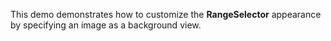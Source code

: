 This demo demonstrates how to&nbsp;customize the **RangeSelector** appearance by&nbsp;specifying an&nbsp;image as&nbsp;a&nbsp;background view.
